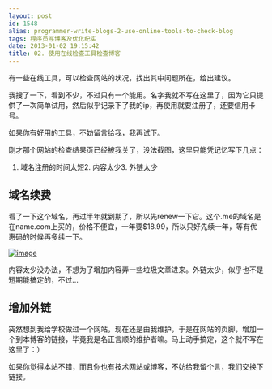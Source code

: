 ```yaml
---
layout: post
id: 1548
alias: programmer-write-blogs-2-use-online-tools-to-check-blog
tags: 程序员写博客及优化纪实
date: 2013-01-02 19:15:42
title: 02. 使用在线检查工具检查博客
---
```


有一些在线工具，可以检查网站的状况，找出其中问题所在，给出建议。

我搜了一下，看到不少，不过只有一个能用。名字我就不写在这里了，因为它只提供了一次简单试用，然后似乎记录下了我的ip，再使用就要注册了，还要信用卡号。

如果你有好用的工具，不妨留言给我，我再试下。

刚才那个网站的检查结果页已经被我关了，没法截图，这里只能凭记忆写下几点：

1.  域名注册的时间太短2.  内容太少3.  外链太少

## 域名续费

看了一下这个域名，再过半年就到期了，所以先renew一下它。这个.me的域名是在name.com上买的，价格不便宜，一年要$18.99，所以只好先续一年，等有优惠码的时候再多续一下。

[![image](http://freewind.me/wp-content/uploads/2013/01/image43.png "image")](http://freewind.me/wp-content/uploads/2013/01/image43.png)

内容太少没办法，不想为了增加内容弄一些垃圾文章进来。外链太少，似乎也不是短期能搞定的，不过...

## 增加外链

突然想到我给学校做过一个网站，现在还是由我维护，于是在网站的页脚，增加一个到本博客的链接，毕竟我是名正言顺的维护者嘛。马上动手搞定，这个就不写在这里了：）

如果你觉得本站不错，而且你也有技术网站或博客，不妨给我留个言，我们交换下链接。
